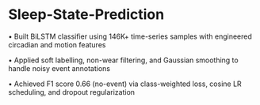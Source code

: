 # Sleep-State-Prediction

• Built BiLSTM classifier using 146K+ time-series samples with engineered circadian and motion features

• Applied soft labelling, non-wear filtering, and Gaussian smoothing to handle noisy event annotations

• Achieved F1 score 0.66 (no-event) via class-weighted loss, cosine LR scheduling, and dropout regularization

